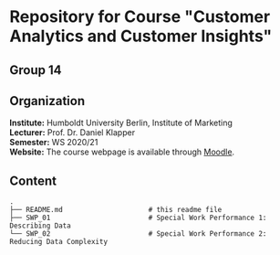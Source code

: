 # Repository for Course "Customer Analytics and Customer Insights"

## Group 14

## Organization

__Institute:__ Humboldt University Berlin, Institute of Marketing <br>
__Lecturer:__ Prof. Dr. Daniel Klapper <br>
__Semester:__ WS 2020/21 <br>
__Website:__ The course webpage is available through [Moodle](https://moodle.hu-berlin.de/course/view.php?id=98467).


## Content

```
.
├── README.md                     # this readme file
├── SWP_01                        # Special Work Performance 1: Describing Data
└── SWP_02                        # Special Work Performance 2: Reducing Data Complexity
```  

